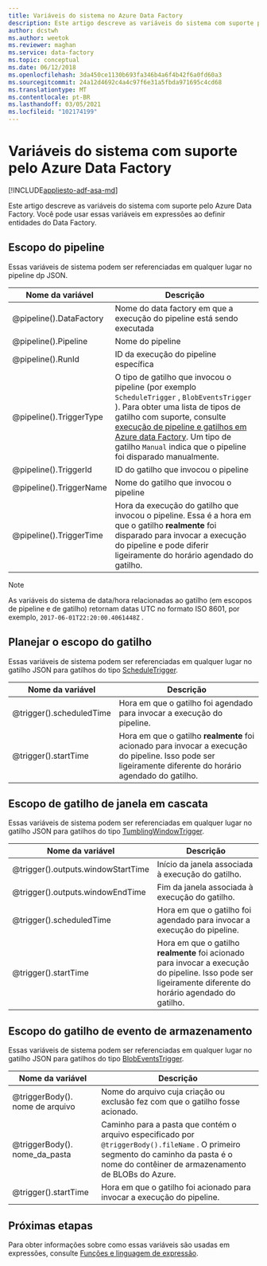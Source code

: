 ```yaml
---
title: Variáveis do sistema no Azure Data Factory
description: Este artigo descreve as variáveis do sistema com suporte pelo Azure Data Factory. Você pode usar essas variáveis em expressões ao definir entidades do Data Factory.
author: dcstwh
ms.author: weetok
ms.reviewer: maghan
ms.service: data-factory
ms.topic: conceptual
ms.date: 06/12/2018
ms.openlocfilehash: 3da450ce1130b693fa346b4a6f4b42f6a0fd60a3
ms.sourcegitcommit: 24a12d4692c4a4c97f6e31a5fbda971695c4cd68
ms.translationtype: MT
ms.contentlocale: pt-BR
ms.lasthandoff: 03/05/2021
ms.locfileid: "102174199"
---
```

# <a name="system-variables-supported-by-azure-data-factory"></a>Variáveis do sistema com suporte pelo Azure Data Factory
[!INCLUDE[appliesto-adf-asa-md](includes/appliesto-adf-asa-md.md)]

Este artigo descreve as variáveis do sistema com suporte pelo Azure Data Factory. Você pode usar essas variáveis em expressões ao definir entidades do Data Factory.

## <a name="pipeline-scope"></a>Escopo do pipeline

Essas variáveis de sistema podem ser referenciadas em qualquer lugar no pipeline dp JSON.

| Nome da variável | Descrição |
| --- | --- |
| @pipeline().DataFactory |Nome do data factory em que a execução do pipeline está sendo executada |
| @pipeline().Pipeline |Nome do pipeline |
| @pipeline().RunId |ID da execução do pipeline específica |
| @pipeline().TriggerType |O tipo de gatilho que invocou o pipeline (por exemplo `ScheduleTrigger` , `BlobEventsTrigger` ). Para obter uma lista de tipos de gatilho com suporte, consulte [execução de pipeline e gatilhos em Azure data Factory](concepts-pipeline-execution-triggers.md). Um tipo de gatilho `Manual` indica que o pipeline foi disparado manualmente. |
| @pipeline().TriggerId|ID do gatilho que invocou o pipeline |
| @pipeline().TriggerName|Nome do gatilho que invocou o pipeline |
| @pipeline().TriggerTime|Hora da execução do gatilho que invocou o pipeline. Essa é a hora em que o gatilho **realmente** foi disparado para invocar a execução do pipeline e pode diferir ligeiramente do horário agendado do gatilho.  |

>[!NOTE]
>As variáveis do sistema de data/hora relacionadas ao gatilho (em escopos de pipeline e de gatilho) retornam datas UTC no formato ISO 8601, por exemplo, `2017-06-01T22:20:00.4061448Z` .

## <a name="schedule-trigger-scope"></a>Planejar o escopo do gatilho

Essas variáveis de sistema podem ser referenciadas em qualquer lugar no gatilho JSON para gatilhos do tipo [ScheduleTrigger](concepts-pipeline-execution-triggers.md#schedule-trigger).

| Nome da variável | Descrição |
| --- | --- |
| @trigger().scheduledTime |Hora em que o gatilho foi agendado para invocar a execução do pipeline. |
| @trigger().startTime |Hora em que o gatilho **realmente** foi acionado para invocar a execução do pipeline. Isso pode ser ligeiramente diferente do horário agendado do gatilho. |

## <a name="tumbling-window-trigger-scope"></a>Escopo de gatilho de janela em cascata

Essas variáveis de sistema podem ser referenciadas em qualquer lugar no gatilho JSON para gatilhos do tipo [TumblingWindowTrigger](concepts-pipeline-execution-triggers.md#tumbling-window-trigger).

| Nome da variável | Descrição |
| --- | --- |
| @trigger().outputs.windowStartTime |Início da janela associada à execução do gatilho. |
| @trigger().outputs.windowEndTime |Fim da janela associada à execução do gatilho. |
| @trigger().scheduledTime |Hora em que o gatilho foi agendado para invocar a execução do pipeline. |
| @trigger().startTime |Hora em que o gatilho **realmente** foi acionado para invocar a execução do pipeline. Isso pode ser ligeiramente diferente do horário agendado do gatilho. |

## <a name="storage-event-trigger-scope"></a>Escopo do gatilho de evento de armazenamento

Essas variáveis de sistema podem ser referenciadas em qualquer lugar no gatilho JSON para gatilhos do tipo [BlobEventsTrigger](concepts-pipeline-execution-triggers.md#event-based-trigger).

| Nome da variável | Descrição |
| --- | --- |
| @triggerBody(). nome de arquivo  |Nome do arquivo cuja criação ou exclusão fez com que o gatilho fosse acionado.   |
| @triggerBody(). nome_da_pasta  |Caminho para a pasta que contém o arquivo especificado por `@triggerBody().fileName` . O primeiro segmento do caminho da pasta é o nome do contêiner de armazenamento de BLOBs do Azure.  |
| @trigger().startTime |Hora em que o gatilho foi acionado para invocar a execução do pipeline. |

## <a name="next-steps"></a>Próximas etapas

Para obter informações sobre como essas variáveis são usadas em expressões, consulte [Funções e linguagem de expressão](control-flow-expression-language-functions.md).
